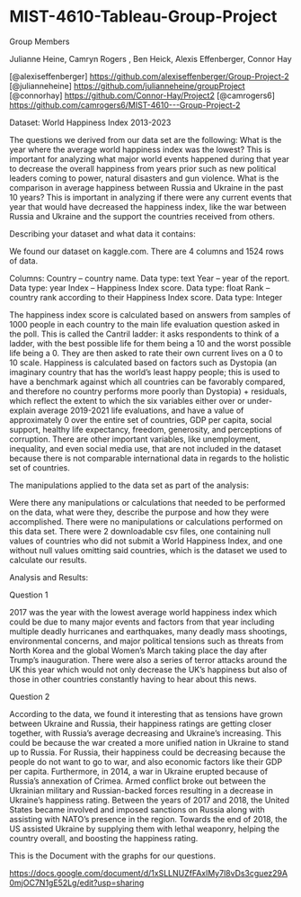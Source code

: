 # MIST-4610-Tableau-Group-Project



Group Members

Julianne Heine, Camryn Rogers , Ben Heick, Alexis Effenberger, Connor Hay

[@alexiseffenberger] https://github.com/alexiseffenberger/Group-Project-2 [@julianneheine] https://github.com/julianneheine/groupProject [@connorhay] https://github.com/Connor-Hay/Project2 [@camrogers6] https://github.com/camrogers6/MIST-4610---Group-Project-2

Dataset: World Happiness Index 2013-2023


The questions we derived from our data set are the following:
What is the year where the average world happiness index was the lowest?
This is important for analyzing what major world events happened during that year to decrease the overall happiness from years prior such as new political leaders coming to power, natural disasters and gun violence. 
What is the comparison in average happiness between Russia and Ukraine in the past 10 years?
This is important in analyzing if there were any current events that year that would have decreased the happiness index, like the war between Russia and Ukraine and the support the countries received from others.

	
Describing your dataset and what data it contains:

We found our dataset on kaggle.com. There are 4 columns and 1524 rows of data. 

Columns:
Country – country name. Data type: text
Year – year of the report.  Data type: year
Index – Happiness Index score. Data type: float
Rank – country rank according to their Happiness Index score. Data type: Integer

The happiness index score is calculated based on answers from samples of 1000 people in each country to the main life evaluation question asked in the poll. This is called the Cantril ladder: it asks respondents to think of a ladder, with the best possible life for them being a 10 and the worst possible life being a 0. They are then asked to rate their own current lives on a 0 to 10 scale. Happiness is calculated based on factors such as Dystopia (an imaginary country that has the world’s least happy people; this is used to have a benchmark against which all countries can be favorably compared, and therefore no country performs more poorly than Dystopia) + residuals, which reflect the extent to which the six variables either over or under-explain average 2019-2021 life evaluations, and have a value of approximately 0 over the entire set of countries, GDP per capita, social support, healthy life expectancy, freedom, generosity, and perceptions of corruption. There are other important variables, like unemployment, inequality, and even social media use, that are not included in the dataset because there is not comparable international data in regards to the holistic set of countries. 

The manipulations applied to the data set as part of the analysis:

Were there any manipulations or calculations that needed to be performed on the data, what were they, describe the purpose and how they were accomplished.
There were no manipulations or calculations performed on this data set. There were 2 downloadable csv files, one containing null values of countries who did not submit a World Happiness Index, and one without null values omitting said countries, which is the dataset we used to calculate our results. 

Analysis and Results:

Question 1

2017 was the year with the lowest average world happiness index which could be due to many major events and factors from that year including multiple deadly hurricanes and earthquakes, many deadly mass shootings, environmental concerns, and major political tensions such as threats from North Korea and the global Women’s March taking place the day after Trump’s inauguration. There were also a series of terror attacks around the UK this year which would not only decrease the UK’s happiness but also of those in other countries constantly having to hear about this news. 

Question 2

According to the data, we found it interesting that as tensions have grown between Ukraine and Russia, their happiness ratings are getting closer together, with Russia’s average decreasing and Ukraine’s increasing. This could be because the war created a more unified nation in Ukraine to stand up to Russia. For Russia, their happiness could be decreasing because the people do not want to go to war, and also economic factors like their GDP per capita. Furthermore, in 2014, a war in Ukraine erupted because of Russia’s annexation of Crimea. Armed conflict broke out between the Ukrainian military and Russian-backed forces resulting in a decrease in Ukraine’s happiness rating. Between the years of 2017 and 2018, the United States became involved and imposed sanctions on Russia along with assisting with NATO’s presence in the region. Towards the end of 2018, the US assisted Ukraine by supplying them with lethal weaponry, helping the country overall, and boosting the happiness rating.  

This is the Document with the graphs for our questions.

https://docs.google.com/document/d/1xSLLNUZfFAxlMy7l8vDs3cguez29A0mjOC7N1gE52Lg/edit?usp=sharing
